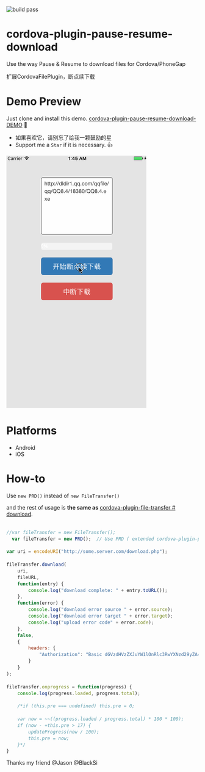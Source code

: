 
![build pass](https://travis-ci.org/vaenow/cordova-plugin-pause-resume-download.svg?branch=master)

# cordova-plugin-pause-resume-download
Use the way Pause & Resume to download files for Cordova/PhoneGap

扩展CordovaFilePlugin，断点续下载

# Demo Preview

Just clone and install this demo.
[cordova-plugin-pause-resume-download-DEMO](https://github.com/vaenow/cordova-plugin-pause-resume-download-demo)
:tada:

 * 如果喜欢它，请别忘了给我一颗鼓励的星
 * Support me a `Star` if it is necessary.  :+1:
 
![PRD-Demo](https://raw.githubusercontent.com/vaenow/cordova-plugin-pause-resume-download-demo/master/screenshoots/prd-demo.gif)

# Platforms
  * Android 
  * iOS

# How-to

Use `new PRD()` instead of `new FileTransfer()`

and the rest of usage is **the same as** [cordova-plugin-file-transfer # download](https://www.npmjs.com/package/cordova-plugin-file-transfer#download).


```js

//var fileTransfer = new FileTransfer();
  var fileTransfer = new PRD();  // Use PRD ( extended cordova-plugin-pause-resume-download )

var uri = encodeURI("http://some.server.com/download.php");

fileTransfer.download(
    uri,
    fileURL,
    function(entry) {
        console.log("download complete: " + entry.toURL());
    },
    function(error) {
        console.log("download error source " + error.source);
        console.log("download error target " + error.target);
        console.log("upload error code" + error.code);
    },
    false,
    {
        headers: {
            "Authorization": "Basic dGVzdHVzZXJuYW1lOnRlc3RwYXNzd29yZA=="
        }
    }
);

fileTransfer.onprogress = function(progress) {
    console.log(progress.loaded, progress.total);
    
    /*if (this.pre === undefined) this.pre = 0;

    var now = ~~((progress.loaded / progress.total) * 100 * 100);
    if (now - +this.pre > 17) {
        updateProgress(now / 100);
        this.pre = now;
    }*/
}
```

Thanks my friend @Jason @BlackSi

